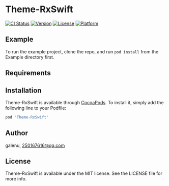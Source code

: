# Theme-RxSwift

[![CI Status](https://img.shields.io/travis/galenu/Theme-RxSwift.svg?style=flat)](https://travis-ci.org/galenu/Theme-RxSwift)
[![Version](https://img.shields.io/cocoapods/v/Theme-RxSwift.svg?style=flat)](https://cocoapods.org/pods/Theme-RxSwift)
[![License](https://img.shields.io/cocoapods/l/Theme-RxSwift.svg?style=flat)](https://cocoapods.org/pods/Theme-RxSwift)
[![Platform](https://img.shields.io/cocoapods/p/Theme-RxSwift.svg?style=flat)](https://cocoapods.org/pods/Theme-RxSwift)

## Example

To run the example project, clone the repo, and run `pod install` from the Example directory first.

## Requirements

## Installation

Theme-RxSwift is available through [CocoaPods](https://cocoapods.org). To install
it, simply add the following line to your Podfile:

```ruby
pod 'Theme-RxSwift'
```

## Author

galenu, 250167616@qq.com

## License

Theme-RxSwift is available under the MIT license. See the LICENSE file for more info.
